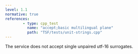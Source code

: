 ```yaml
---
level: 1.1
normative: true
references:
        - type: cpp_test
          name: "accept;basic multilingual plane"
          path: "TSF/tests/unit-strings.cpp"
---
```


The service does not accept single unpaired utf-16 surrogates.